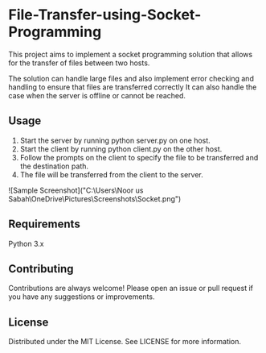 # File-Transfer-using-Socket-Programming
This project aims to implement a socket programming solution that allows for the transfer of files between two hosts.

The solution can handle large files and also implement error checking and handling to ensure that files are
transferred correctly It can also handle the case when the server is offline or cannot be reached.


## Usage

1. Start the server by running python server.py on one host.
2. Start the client by running python client.py on the other host.
3. Follow the prompts on the client to specify the file to be transferred and the destination path.
4. The file will be transferred from the client to the server.

![Sample Screenshot]("C:\Users\Noor us Sabah\OneDrive\Pictures\Screenshots\Socket.png")

                                                                                                   
## Requirements
Python 3.x

## Contributing
Contributions are always welcome! Please open an issue or pull request if you have any suggestions or improvements.

## License
Distributed under the MIT License. See LICENSE for more information.

